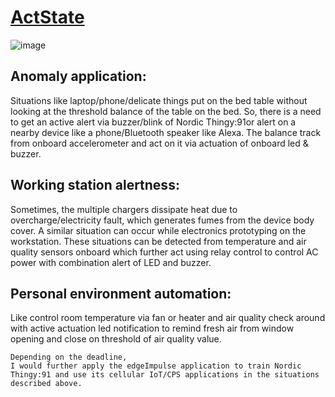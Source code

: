# [ActState](https://docs.google.com/document/d/1b8P85sS8RyY1jeEB4NS8Qsi6vg-AzBYoctp6LDPNqEw/edit?usp=sharing)
![image](https://user-images.githubusercontent.com/81389879/156038103-5e8602bd-2c04-402b-8f5e-19c8bfc73357.png)

## Anomaly application:
Situations like laptop/phone/delicate things put on the bed table without looking at
the threshold balance of the table on the bed. So, there is a need to get an active
alert via buzzer/blink of Nordic Thingy:91or alert on a nearby device like a
phone/Bluetooth speaker like Alexa.
The balance track from onboard accelerometer and act on it via actuation of onboard
led & buzzer.
## Working station alertness:
Sometimes, the multiple chargers dissipate heat due to overcharge/electricity fault,
which generates fumes from the device body cover. A similar situation can occur
while electronics prototyping on the workstation.
These situations can be detected from temperature and air quality sensors onboard
which further act using relay control to control AC power with combination alert of
LED and buzzer.
## Personal environment automation:
Like control room temperature via fan or heater and air quality check around with
active actuation led notification to remind fresh air from window opening and close
on threshold of air quality value.
```
Depending on the deadline, 
I would further apply the edgeImpulse application to train Nordic Thingy:91 and use its cellular IoT/CPS applications in the situations described above.

```
